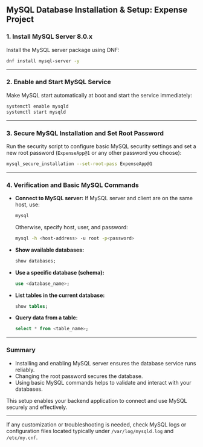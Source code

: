 ## MySQL Database Installation & Setup: Expense Project

### 1. Install MySQL Server 8.0.x
Install the MySQL server package using DNF:
```bash
dnf install mysql-server -y
```

***

### 2. Enable and Start MySQL Service
Make MySQL start automatically at boot and start the service immediately:
```bash
systemctl enable mysqld
systemctl start mysqld
```

***

### 3. Secure MySQL Installation and Set Root Password
Run the security script to configure basic MySQL security settings and set a new root password (`ExpenseApp@1` or any other password you choose):
```bash
mysql_secure_installation --set-root-pass ExpenseApp@1
```

***

### 4. Verification and Basic MySQL Commands

- **Connect to MySQL server:**
  If MySQL server and client are on the same host, use:
  ```bash
  mysql
  ```
  Otherwise, specify host, user, and password:
  ```bash
  mysql -h <host-address> -u root -p<password>
  ```
- **Show available databases:**
  ```sql
  show databases;
  ```
- **Use a specific database (schema):**
  ```sql
  use <database_name>;
  ```
- **List tables in the current database:**
  ```sql
  show tables;
  ```
- **Query data from a table:**
  ```sql
  select * from <table_name>;
  ```

***

### Summary
- Installing and enabling MySQL server ensures the database service runs reliably.
- Changing the root password secures the database.
- Using basic MySQL commands helps to validate and interact with your databases.

This setup enables your backend application to connect and use MySQL securely and effectively.

***

If any customization or troubleshooting is needed, check MySQL logs or configuration files located typically under `/var/log/mysqld.log` and `/etc/my.cnf`.